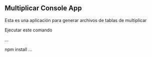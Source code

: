 ## Multiplicar Console App

Esta es una aplicación para generar archivos de tablas de multiplicar

Ejecutar este comando

...

npm install
...